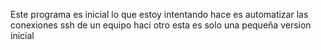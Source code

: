 Este programa es inicial lo que estoy intentando hace es automatizar las conexiones ssh de un equipo haci otro
esta es solo una pequeña version inicial 

